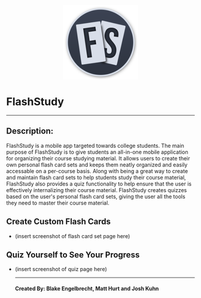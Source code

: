 <p align="center">
  <img src="https://github.com/csc567-final-project/FlashStudy/blob/main/ad-files/FlashStudyLogoCircular.png" width="200"> 
  
  # **FlashStudy**
</p>



___

## Description:
  FlashStudy is a mobile app targeted towards college students. The main purpose of FlashStudy is to give students an all-in-one mobile application for organizing their course studying material. It allows users to create their own personal flash card sets and keeps them neatly organized and easily accessable on a per-course basis. Along with being a great way to create and maintain flash card sets to help students study their course material, FlashStudy also provides a quiz functionality to help ensure that the user is effectively internalizing their course material. FlashStudy creates quizzes based on the user's personal flash card sets, giving the user all the tools they need to master their course material.
  
## Create Custom Flash Cards
- (insert screenshot of flash card set page here)

## Quiz Yourself to See Your Progress
- (insert screenshot of quiz page here)


  
  ___
  
  #### Created By: Blake Engelbrecht, Matt Hurt and Josh Kuhn
